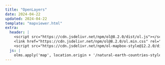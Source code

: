 ```yaml
---
title: "OpenLayers"
date: 2024-04-22
updated: 2024-04-22
template: "mapviewer.html"
extra:
  header: |
    <script src="https://cdn.jsdelivr.net/npm/ol@8.2.0/dist/ol.js"></script>
    <link href="https://cdn.jsdelivr.net/npm/ol@8.2.0/ol.min.css" rel="stylesheet">
    <script src="https://cdn.jsdelivr.net/npm/ol-mapbox-style@12.2.0/dist/olms.js"></script>
  js: |
    olms.apply('map', location.origin + '/natural-earth-countries-style.json');
---
```

